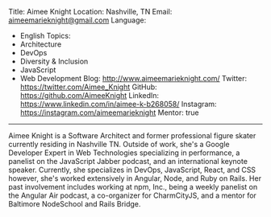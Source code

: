 Title: Aimee Knight
Location: Nashville, TN
Email: aimeemarieknight@gmail.com
Language:
  - English
Topics:
  - Architecture
  - DevOps
  - Diversity & Inclusion
  - JavaScript
  - Web Development
Blog: http://www.aimeemarieknight.com/
Twitter: https://twitter.com/Aimee_Knight
GitHub: https://github.com/AimeeKnight
LinkedIn: https://www.linkedin.com/in/aimee-k-b268058/
Instagram: https://instagram.com/aimeemarieknight
Mentor: true
---
Aimee Knight is a Software Architect and former professional figure skater currently residing in Nashville TN. Outside of work, she's a Google Developer Expert in Web Technologies specializing in performance, a panelist on the JavaScript Jabber podcast, and an international keynote speaker. Currently, she specializes in DevOps, JavaScript, React, and CSS however, she's worked extensively in Angular, Node, and Ruby on Rails. Her past involvement includes working at npm, Inc., being a weekly panelist on the Angular Air podcast, a co-organizer for CharmCityJS, and a mentor for Baltimore NodeSchool and Rails Bridge.
